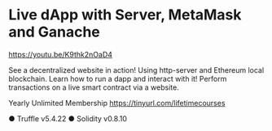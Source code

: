 # Live dApp with Server, MetaMask and Ganache

https://youtu.be/K9thk2nOaD4

See a decentralized website in action! Using http-server and Ethereum local blockchain. Learn how to run a dapp and interact with it! Perform transactions on a live smart contract  via a website. 

Yearly Unlimited Membership https://tinyurl.com/lifetimecourses

● Truffle v5.4.22 
● Solidity v0.8.10
